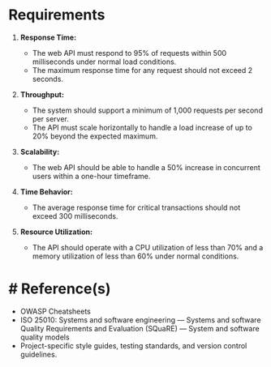 # Requirements

1. **Response Time:**
   - The web API must respond to 95% of requests within 500 milliseconds under normal load conditions.
   - The maximum response time for any request should not exceed 2 seconds.

2. **Throughput:**
   - The system should support a minimum of 1,000 requests per second per server.
   - The API must scale horizontally to handle a load increase of up to 20% beyond the expected maximum.

3. **Scalability:**
   - The web API should be able to handle a 50% increase in concurrent users within a one-hour timeframe.

4. **Time Behavior:**
   - The average response time for critical transactions should not exceed 300 milliseconds.

5. **Resource Utilization:**
   - The API should operate with a CPU utilization of less than 70% and a memory utilization of less than 60% under normal conditions.


# # Reference(s)
- OWASP Cheatsheets
- ISO 25010: Systems and software engineering — Systems and software Quality Requirements and Evaluation (SQuaRE) — System and software quality models
- Project-specific style guides, testing standards, and version control guidelines. 
